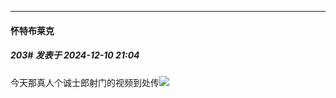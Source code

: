 ﻿
*****

####  怀特布莱克  
##### 203#       发表于 2024-12-10 21:04

今天那真人个诚士郎射门的视频到处传<img src="https://static.saraba1st.com/image/smiley/face2017/067.png" referrerpolicy="no-referrer">

